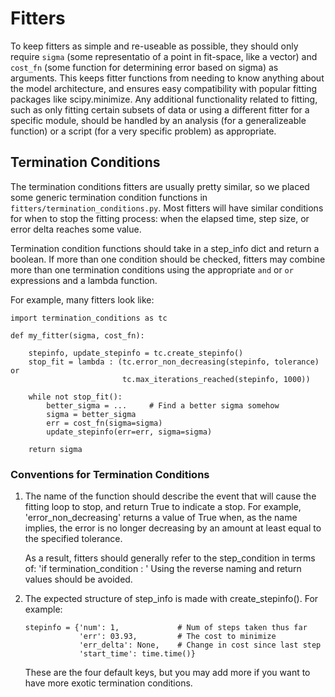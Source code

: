 # Fitters

To keep fitters as simple and re-useable as possible, they should only require `sigma` (some representatio of a point in fit-space, like a vector) and `cost_fn` (some function for determining error based on sigma) as arguments. This keeps fitter functions from needing to know anything about the model architecture, and ensures easy compatibility with popular fitting packages like scipy.minimize.
Any additional functionality related to fitting, such as only fitting certain subsets of data or using a different fitter for a specific module, should be handled by an analysis (for a generalizeable function) or a script (for a very specific problem) as appropriate.

## Termination Conditions

The termination conditions fitters are usually pretty similar, so we placed some generic termination condition functions in `fitters/termination_conditions.py`. Most fitters will have similar conditions for when to stop the fitting process: when the elapsed time, step size, or error delta reaches some value.

Termination condition functions should take in a step_info dict and return a boolean. If more than one condition should be checked, fitters may combine more than one termination conditions using the appropriate `and` or `or` expressions and a lambda function.

For example, many fitters look like:

```
import termination_conditions as tc

def my_fitter(sigma, cost_fn):

    stepinfo, update_stepinfo = tc.create_stepinfo()
    stop_fit = lambda : (tc.error_non_decreasing(stepinfo, tolerance) or
                         tc.max_iterations_reached(stepinfo, 1000))

    while not stop_fit():
        better_sigma = ...     # Find a better sigma somehow
        sigma = better_sigma
        err = cost_fn(sigma=sigma)
        update_stepinfo(err=err, sigma=sigma)

    return sigma
```

### Conventions for Termination Conditions

1) The name of the function should describe the event that will cause the
   fitting loop to stop, and return True to indicate a stop. For example,
   'error_non_decreasing' returns a value of True when, as the name implies,
   the error is no longer decreasing by an amount at least equal to the
   specified tolerance.

   As a result, fitters should generally refer to the step_condition
   in terms of: 'if termination_condition <is True>:  <stop fitting>'
   Using the reverse naming and return values should be avoided.

2) The expected structure of step_info is made with create_stepinfo().
   For example:

       stepinfo = {'num': 1,             # Num of steps taken thus far
                   'err': 03.93,         # The cost to minimize
                   'err_delta': None,    # Change in cost since last step
                   'start_time': time.time()}

   These are the four default keys, but you may add more if you want to have more exotic termination conditions.
